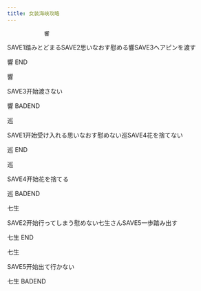 ```yaml
---
title: 女装海峡攻略
---
```


                響

SAVE1踏みとどまるSAVE2思いなおす慰める響SAVE3ヘアピンを渡す

響 END

響

SAVE3开始渡さない

響 BADEND

巡

SAVE1开始受け入れる思いなおす慰めない巡SAVE4花を捨てない

巡 END

巡

SAVE4开始花を捨てる

巡 BADEND

七生

SAVE2开始行ってしまう慰めない七生さんSAVE5一歩踏み出す

七生 END

七生

SAVE5开始出て行かない

七生 BADEND
              
